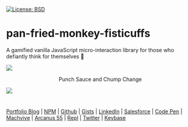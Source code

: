 [![License: BSD](https://badgen.net/badge/license/BSD/orange)](https://opensource.org/licenses/BSD-3-Clause)
# pan-fried-monkey-fisticuffs
A gamified vanilla JavaScript micro-interaction library for those who defiantly think for themselves 🐒

![](https://neodigm.github.io/pan-fried-monkey-fisticuffs/img/pan_fried_monkey_fisticuffs_logo_640_1280.jpg)

<p align="center">
Punch Sauce and Chump Change
</p>

![](https://repository-images.githubusercontent.com/178555357/2b6ad880-7aa0-11ea-8dde-63e70187e3e9)
#
[Portfolio Blog](https://www.theScottKrause.com) |
[NPM](https://www.npmjs.com/~neodigm) |
[Github](https://github.com/neodigm) |
[Gists](https://gist.github.com/neodigm) |
[LinkedIn](https://www.linkedin.com/in/neodigm24/) |
[Salesforce](https://trailblazer.me/id/skrause) |
[Code Pen](https://codepen.io/neodigm24) |
[Machvive](https://machvive.com/) |
[Arcanus 55](https://www.arcanus55.com/) |
[Repl](https://repl.it/@neodigm) |
[Twitter](https://twitter.com/neodigm24) |
[Keybase](https://keybase.io/neodigm)
##
